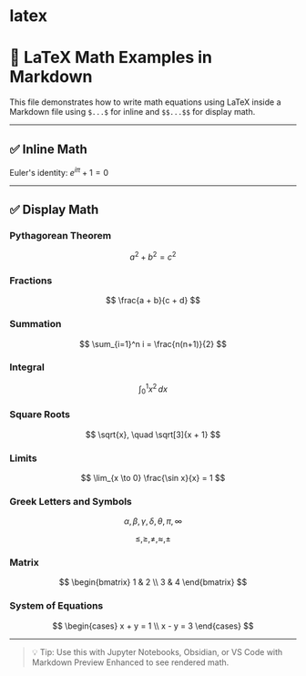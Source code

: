# latex


# 📐 LaTeX Math Examples in Markdown

This file demonstrates how to write math equations using LaTeX inside a Markdown file using `$...$` for inline and `$$...$$` for display math.

---

## ✅ Inline Math

Euler's identity: $e^{i\pi} + 1 = 0$

---

## ✅ Display Math

### Pythagorean Theorem
$$
a^2 + b^2 = c^2
$$

### Fractions
$$
\frac{a + b}{c + d}
$$

### Summation
$$
\sum_{i=1}^n i = \frac{n(n+1)}{2}
$$

### Integral
$$
\int_0^1 x^2 \, dx
$$

### Square Roots
$$
\sqrt{x}, \quad \sqrt[3]{x + 1}
$$

### Limits
$$
\lim_{x \to 0} \frac{\sin x}{x} = 1
$$

### Greek Letters and Symbols
$$
\alpha, \beta, \gamma, \delta, \theta, \pi, \infty
$$

$$
\leq, \geq, \neq, \approx, \pm
$$

### Matrix
$$
\begin{bmatrix}
1 & 2 \\
3 & 4
\end{bmatrix}
$$

### System of Equations
$$
\begin{cases}
x + y = 1 \\
x - y = 3
\end{cases}
$$

---

> 💡 Tip: Use this with Jupyter Notebooks, Obsidian, or VS Code with Markdown Preview Enhanced to see rendered math.
